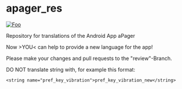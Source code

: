 # apager_res

[![Foo](https://play.google.com/intl/en_us/badges/images/badge_new.png)](https://play.google.com/store/apps/details?id=org.xcrypt.apager.android2&utm_source=global_co&utm_medium=prtnr&utm_content=Mar2515&utm_campaign=PartBadge&pcampaignid=MKT-Other-global-all-co-prtnr-py-PartBadge-Mar2515-1)

Repository for translations of the Android App aPager

Now >YOU< can help to provide a new language for the app!

Please make your changes and pull requests to the "review"-Branch. 

DO NOT translate string with, for example this format:

`<string name="pref_key_vibration">pref_key_vibration_new</string>`
